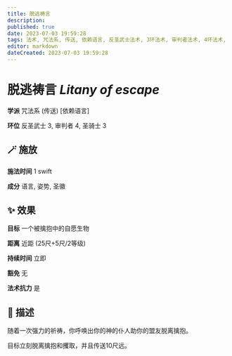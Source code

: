 ```yaml
---
title: 脱逃祷言
description: 
published: true
date: 2023-07-03 19:59:28
tags: 法术, 咒法系, 传送, 依赖语言, 反圣武士法术, 3环法术, 审判者法术, 4环法术, 圣骑士法术
editor: markdown
dateCreated: 2023-07-03 19:59:28
---
```


# **脱逃祷言** *Litany of escape*

**学派** 咒法系 (传送) \[依赖语言\] 

**环位** 反圣武士 3, 审判者 4, 圣骑士 3

## 🪄 施放

**施法时间** 1 swift

**成分** 语言, 姿势, 圣徽

## ✨ 效果 

**目标** 一个被擒抱中的自愿生物 

**距离** 近距 (25尺+5尺/2等级)  

**持续时间** 立即 

**豁免** 无

**法术抗力** 是

## 📖 描述

随着一次强力的祈祷，你呼唤出你的神的仆人助你的盟友脱离擒抱。

目标立刻脱离擒抱和攫取，并且传送10尺远。
    